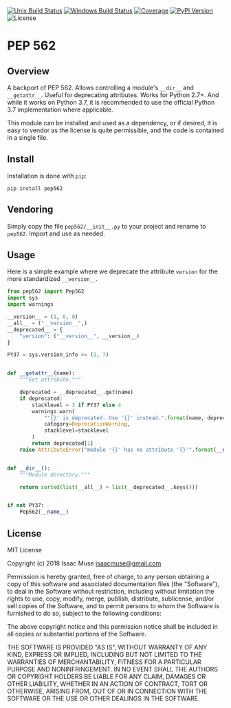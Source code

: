 [![Unix Build Status][travis-image]][travis-link]
[![Windows Build Status][appveyor-image]][appveyor-link]
[![Coverage][codecov-image]][codecov-link]
[![PyPI Version][pypi-image]][pypi-link]
![License][license-image-mit]

# PEP 562

## Overview

A backport of PEP 562. Allows controlling a module's `__dir__` and `__getattr__`. Useful for deprecating attributes. Works for Python 2.7+. And while it works on Python 3.7, it is recommended to use the official Python 3.7 implementation where applicable.

This module can be installed and used as a dependency, or if desired, it is easy to vendor as the license is quite permissible, and the code is contained in a single file.

## Install

Installation is done with `pip`:

```
pip install pep562
```

## Vendoring

Simply copy the file `pep562/__init__.py` to your project and rename to `pep562`.  Import and use as needed.

## Usage

Here is a simple example where we deprecate the attribute `version` for the more standardized `__version__`.

```py
from pep562 import Pep562
import sys
import warnings

__version__ = (1, 0, 0)
__all__ = ("__version__",)
__deprecated__ = {
    "version": ("__version__", __version__)
}

PY37 = sys.version_info >= (3, 7)


def __getattr__(name):
    """Get attribute."""

    deprecated = __deprecated__.get(name)
    if deprecated:
        stacklevel = 3 if PY37 else 4
        warnings.warn(
            "'{}' is deprecated. Use '{}' instead.".format(name, deprecated[0]),
            category=DeprecationWarning,
            stacklevel=stacklevel
        )
        return deprecated[1]
    raise AttributeError("module '{}' has no attribute '{}'".format(__name__, name))


def __dir__():
    """Module directory."""

    return sorted(list(__all__) + list(__deprecated__.keys()))


if not PY37:
    Pep562(__name__)
```

## License

MIT License

Copyright (c) 2018 Isaac Muse <isaacmuse@gmail.com>

Permission is hereby granted, free of charge, to any person obtaining a copy
of this software and associated documentation files (the "Software"), to deal
in the Software without restriction, including without limitation the rights
to use, copy, modify, merge, publish, distribute, sublicense, and/or sell
copies of the Software, and to permit persons to whom the Software is
furnished to do so, subject to the following conditions:

The above copyright notice and this permission notice shall be included in all
copies or substantial portions of the Software.

THE SOFTWARE IS PROVIDED "AS IS", WITHOUT WARRANTY OF ANY KIND, EXPRESS OR
IMPLIED, INCLUDING BUT NOT LIMITED TO THE WARRANTIES OF MERCHANTABILITY,
FITNESS FOR A PARTICULAR PURPOSE AND NONINFRINGEMENT. IN NO EVENT SHALL THE
AUTHORS OR COPYRIGHT HOLDERS BE LIABLE FOR ANY CLAIM, DAMAGES OR OTHER
LIABILITY, WHETHER IN AN ACTION OF CONTRACT, TORT OR OTHERWISE, ARISING FROM,
OUT OF OR IN CONNECTION WITH THE SOFTWARE OR THE USE OR OTHER DEALINGS IN THE
SOFTWARE.

[travis-image]: https://img.shields.io/travis/facelessuser/pep562/master.svg?label=Unix%20Build
[travis-link]: https://travis-ci.org/facelessuser/pep562
[appveyor-image]: https://img.shields.io/appveyor/ci/facelessuser/pep562/master.svg?label=Windows%20Build
[appveyor-link]: https://ci.appveyor.com/project/facelessuser/pep562
[license-image]: https://img.shields.io/badge/license-MIT-blue.svg
[codecov-image]: https://img.shields.io/codecov/c/github/facelessuser/pep562/master.svg
[codecov-link]: http://codecov.io/github/facelessuser/pep562?branch=master
[pypi-image]: https://img.shields.io/pypi/v/pep562.svg
[pypi-link]: https://pypi.python.org/pypi/pep562
[license-image-mit]: https://img.shields.io/badge/license-MIT-blue.svg
